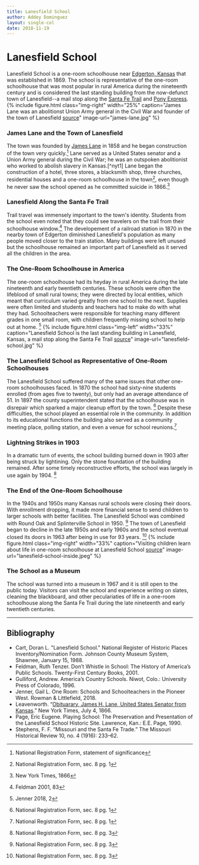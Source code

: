 ```yaml
---
title: Lanesfield School
author: Addey Dominguez
layout: single-col
date: 2018-11-19
---
```


# Lanesfield School
Lanesfield School is a one-room schoolhouse near [Edgerton, Kansas](https://en.wikipedia.org/wiki/Edgerton,_Kansas) that was established in 1869. The school is representative of the one-room schoolhouse that was most popular in rural America during the nineteenth century and is considered the last standing building from the now-defunct town of Lanesfield--a mail stop along the [Santa Fe Trail](https://en.wikipedia.org/wiki/Santa_Fe_Trail) and [Pony Express](https://en.wikipedia.org/wiki/Pony_Express).
{% include figure.html
  class="img-right"
  width="25%"
  caption="James Lane was an abolitionst Union Army general in the Civil War and founder of the town of Lanesfield [source](https://www.kshs.org/kansapedia/frontier-guard/16898)"
  image-url="james-lane.jpg"
%}
### James Lane and the Town of Lanesfield
The town was founded by [James Lane](https://en.wikipedia.org/wiki/James_Henry_Lane_(Union_general)) in 1858 and he began construction of the town very quickly.[^NRF1]  Lane served as a United States senator and a Union Army general during the Civil War; he was an outspoken abolitionist who worked to abolish slavery in Kansas.[^nyt1] Lane began the construction of a hotel, three stores, a blacksmith shop, three churches, residential houses and a one-room schoolhouse in the town[^NRF2], even though he never saw the school opened as he committed suicide in 1866.[^nyt2]

### Lanesfield Along the Santa Fe Trail
Trail travel was immensely important to the town's identity. Students from the school even noted that they could see travelers on the trail from their schoolhouse window.[^feldman] The developement of a railroad station in 1870 in the nearby town of Edgerton diminished Lanesfield's population as many people moved closer to the train station. Many buildings were left unused but the schoolhouse remained an important part of Lanesfield as it served all the children in the area.

### The One-Room Schoolhouse in America
The one-room schoolhouse had its heyday in rural America during the late nineteenth and early twentieth centuries. These schools were often the lifeblood of small rural towns; they were directed by local entities, which meant that curriculum varied greatly from one school to the next. Supplies were often limited and students and teachers had to make do with what they had. Schoolteachers were responsible for teaching many different grades in one small room, with children frequently missing school to help out at home. [^jenner]
{% include figure.html
  class="img-left"
  width="33%"
  caption="Lanesfield School is the last standing building in Lanesfield, Kansas, a mail stop along the Santa Fe Trail [source](http://freedomsfrontier.org/Visitors/Sites/Comments/aspx?id=70)"
  image-url="lanesfield-school.jpg"
%}
### The Lanesfield School as Representative of One-Room Schoolhouses
The Lanesfield School suffered many of the same issues that other one-room schoolhouses faced. In 1870 the school had sixty-nine students enrolled (from ages five to twenty), but only had an average attendance of 51. In 1897 the county superintendent stated that the schoolhouse was in disrepair which sparked a major cleanup effort by the town. [^NRF3] Despite these difficulties, the school played an essential role in the community. In addition to its educational functions the building also served as a community meeting place, polling station, and even a venue for school reunions.[^NRF4]
### Lightning  Strikes in 1903
In a dramatic turn of events, the school building burned down in 1903 after being struck by lightining. Only the stone foundation of the building remained. After some timely reconstructive efforts, the school was largely in use again by 1904. [^NRF5]
### The End of the One-Room Schoolhouse
 In the 1940s and 1950s many Kansas rural schools were closing their doors. With enrollment dropping, it made more financial sense to send children to larger schools with better facilities. The Lanesfield School was combined with Round Oak and Splinterville School in 1950. [^NRF6] The town of Lanesfield began to decline in the late 1950s and early 1960s and the school eventual closed its doors in 1963 after being in use for 93 years. [^NRF7]
{% include figure.html
  class="img-right"
  width="33%"
  caption="Visiting children learn about life in one-room schoolhouse at Lanesfield School [source](https://www.jcprd.com/435/Lanesfield-Historic-Site)"
  image-url="lanesfield-school-inside.jpeg"
%}
### The School as a Museum
The school was turned into a museum in 1967 and it is still open to the public today. Visitors can visit the school and experience writing on slates, cleaning the blackboard, and other peculariaties of life in a one-room schoolhouse along the Santa Fe Trail during the late nineteenth and early twentieth centuries.


[^NRF1]: National Registration Form, statement of significance
[^NRF2]: National Registration Form, sec. 8 pg. 1
[^NRF3]: National Registration Form, sec. 8 pg. 1
[^NRF4]: National Registration Form, sec. 8 pg. 1
[^NRF5]: National Registration Form, sec. 8 pg. 3
[^NRF6]: National Registration Form, sec. 8 pg. 3
[^NRF7]: National Registration Form, sec. 8 pg. 3
[^nyt]: New York Times, 1866
[^nyt2]: New York Times, 1866
[^feldman]: Feldman 2001, 83
[^jenner]: Jenner 2018, 2
***
## Bibliography
* Cart, Doran L. "Lanesfield School." National Register of Historic Places Inventory/Nomination Form. Johnson County Museum System, Shawnee, January 15, 1988.
* Feldman, Ruth Tenzer. Don’t Whistle in School: The History of America’s Public Schools. Twenty-First Century Books, 2001.
* Gulliford, Andrew. America’s Country Schools. Niwot, Colo.: University Press of Colorado, 1996.
* Jenner, Gail L. One Room: Schools and Schoolteachers in the Pioneer West. Rowman & Littlefield, 2018.
* Leavenworth. “[Obituarary, James H. Lane, United States Senator from Kansas](https://www.nytimes.com/1866/07/04/archives/obituary-james-h-lane-united-states-senator-from-kansas.html).” New York Times, July 4, 1866.
* Page, Eric Eugene. Playing School: The Preservation and Presentation of the Lanesfield School Historic Site. Lawrence, Kan.: E.E. Page, 1990.
* Stephens, F. F. “Missouri and the Santa Fe Trade.” The Missouri Historical Review 10, no. 4 (1916): 233–62.



